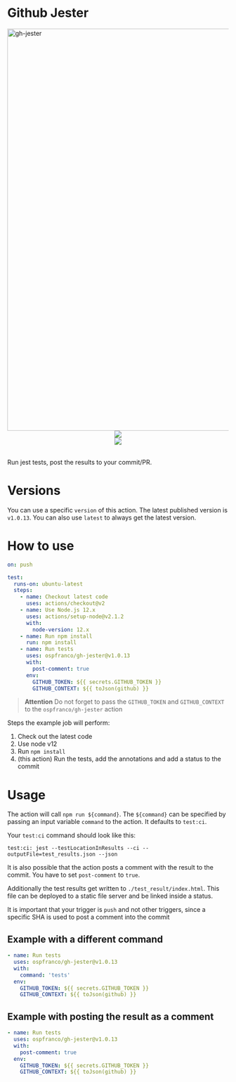 # Github Jester

<img width="915" alt="gh-jester" src="https://user-images.githubusercontent.com/1634213/130349620-45238d50-3688-4be5-8763-65b7605cb507.png">

<div align="center">
  <a align="center" href="https://github.com/ospfranco?tab=followers">
    <img src="https://img.shields.io/github/followers/ospfranco?label=Follow%20%40ospfranco&style=social" />
  </a>
  <br />
  <a align="center" href="https://twitter.com/ospfranco">
    <img src="https://img.shields.io/twitter/follow/ospfranco?label=Follow%20%40ospfranco&style=social" />
  </a>
</div>
<br />

Run jest tests, post the results to your commit/PR.

# Versions

You can use a specific `version` of this action. The latest published version is `v1.0.13`. You can also use `latest` to always get the latest version.

# How to use

```yml
on: push

test:
  runs-on: ubuntu-latest
  steps:
    - name: Checkout latest code
      uses: actions/checkout@v2
    - name: Use Node.js 12.x
      uses: actions/setup-node@v2.1.2
      with:
        node-version: 12.x
    - name: Run npm install
      run: npm install
    - name: Run tests
      uses: ospfranco/gh-jester@v1.0.13
      with:
        post-comment: true
      env:
        GITHUB_TOKEN: ${{ secrets.GITHUB_TOKEN }}
        GITHUB_CONTEXT: ${{ toJson(github) }}
```

> **Attention** Do not forget to pass the `GITHUB_TOKEN` and `GITHUB_CONTEXT` to the `ospfranco/gh-jester` action

Steps the example job will perform:

1. Check out the latest code
2. Use node v12
3. Run `npm install`
4. (this action) Run the tests, add the annotations and add a status to the commit

# Usage

The action will call `npm run ${command}`. The `${command}` can be specified by passing an input variable `command` to the action. It defaults to `test:ci`. 

Your `test:ci` command should look like this:

```
test:ci: jest --testLocationInResults --ci --outputFile=test_results.json --json
```

<!-- The action will set a status to the commit to `pending` under the context `Tangro CI/coverage`. When it finishes it will set the test result as the description of the status. -->

It is also possible that the action posts a comment with the result to the commit. You have to set `post-comment` to `true`.

Additionally the test results get written to `./test_result/index.html`. This file can be deployed to a static file server and be linked inside a status.

It is important that your trigger is `push` and not other triggers, since a specific SHA is used to post a comment into the commit

## Example with a different command

```yml
- name: Run tests
  uses: ospfranco/gh-jester@v1.0.13
  with:
    command: 'tests'
  env:
    GITHUB_TOKEN: ${{ secrets.GITHUB_TOKEN }}
    GITHUB_CONTEXT: ${{ toJson(github) }}
```

## Example with posting the result as a comment

```yml
- name: Run tests
  uses: ospfranco/gh-jester@v1.0.13
  with:
    post-comment: true
  env:
    GITHUB_TOKEN: ${{ secrets.GITHUB_TOKEN }}
    GITHUB_CONTEXT: ${{ toJson(github) }}
```
